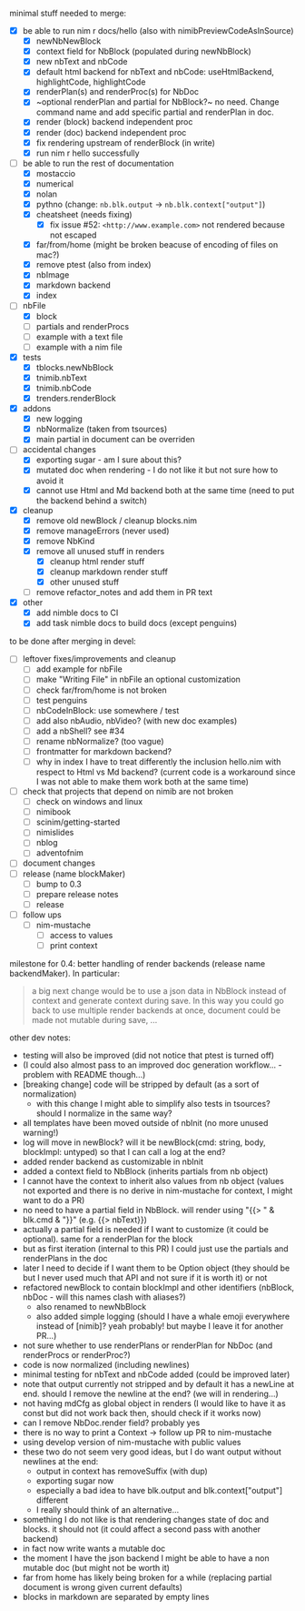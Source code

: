 minimal stuff needed to merge:

- [x] be able to run nim r docs/hello (also with nimibPreviewCodeAsInSource)
  - [x] newNbNewBlock
  - [x] context field for NbBlock (populated during newNbBlock)
  - [x] new nbText and nbCode
  - [x] default html backend for nbText and nbCode: useHtmlBackend, highlightCode, highlightCode
  - [x] renderPlan(s) and renderProc(s) for NbDoc
  - [x] ~optional renderPlan and partial for NbBlock?~ no need. Change command name and add specific partial and renderPlan in doc.
  - [x] render (block) backend independent proc
  - [x] render (doc) backend independent proc
  - [x] fix rendering upstream of renderBlock (in write)
  - [x] run nim r hello successfully
- [ ] be able to run the rest of documentation
  - [x] mostaccio
  - [x] numerical
  - [x] nolan
  - [x] pythno (change: `nb.blk.output` -> `nb.blk.context["output"]`)
  - [x] cheatsheet (needs fixing)
    - [x] fix issue #52: `<http://www.example.com>` not rendered because not escaped
  - [x] far/from/home (might be broken beacuse of encoding of files on mac?)
  - [x] remove ptest (also from index)
  - [x] nbImage
  - [x] markdown backend
  - [x] index
- [ ] nbFile
  - [x] block
  - [ ] partials and renderProcs
  - [ ] example with a text file
  - [ ] example with a nim file
- [x] tests
  - [x] tblocks.newNbBlock
  - [x] tnimib.nbText
  - [x] tnimib.nbCode
  - [x] trenders.renderBlock
- [x] addons
  - [x] new logging
  - [x] nbNormalize (taken from tsources)
  - [x] main partial in document can be overriden
- [ ] accidental changes
  - [x] exporting sugar - am I sure about this?
  - [x] mutated doc when rendering - I do not like it but not sure how to avoid it
  - [x] cannot use Html and Md backend both at the same time (need to put the backend behind a switch)
- [x] cleanup
  - [x] remove old newBlock / cleanup blocks.nim
  - [x] remove manageErrors (never used)
  - [x] remove NbKind
  - [x] remove all unused stuff in renders
    - [x] cleanup html render stuff
    - [x] cleanup markdown render stuff
    - [x] other unused stuff
  - [ ] remove refactor_notes and add them in PR text
- [x] other
  - [x] add nimble docs to CI
  - [x] add task nimble docs to build docs (except penguins)

to be done after merging in devel:

- [ ] leftover fixes/improvements and cleanup
  - [ ] add example for nbFile
  - [ ] make "Writing File" in nbFile an optional customization
  - [ ] check far/from/home is not broken
  - [ ] test penguins
  - [ ] nbCodeInBlock: use somewhere / test
  - [ ] add also nbAudio, nbVideo? (with new doc examples)
  - [ ] add a nbShell? see #34
  - [ ] rename nbNormalize? (too vague)
  - [ ] frontmatter for markdown backend?
  - [ ] why in index I have to treat differently the inclusion hello.nim with respect to Html vs Md backend? (current code is a workaround since I was not able to make them work both at the same time)
- [ ] check that projects that depend on nimib are not broken
  - [ ] check on windows and linux
  - [ ] nimibook
  - [ ] scinim/getting-started
  - [ ] nimislides
  - [ ] nblog
  - [ ] adventofnim
- [ ] document changes
- [ ] release (name blockMaker)
  - [ ] bump to 0.3
  - [ ] prepare release notes
  - [ ] release
- [ ] follow ups
  - [ ] nim-mustache
    - [ ] access to values
    - [ ] print context

milestone for 0.4: better handling of render backends (release name backendMaker). In particular:

> a big next change would be to use a json data in NbBlock instead of context and generate context during save. In this way you could go back to use multiple render backends at once, document could be made not mutable during save, ... 

other dev notes:

- testing will also be improved (did not notice that ptest is turned off)
- (I could also almost pass to an improved doc generation workflow... - problem with README though...)
- [breaking change] code will be stripped by default (as a sort of normalization)
  - with this change I might able to simplify also tests in tsources? should I normalize in the same way?
- all templates have been moved outside of nbInit (no more unused warning!)
- log will move in newBlock? will it be newBlock(cmd: string, body, blockImpl: untyped) so that I can call a log at the end?
- added render backend as customizable in nbInit
- added a context field to NbBlock (inherits partials from nb object)
- I cannot have the context to inherit also values from nb object (values not exported and there is no derive in nim-mustache for context, I might want to do a PR)
- no need to have a partial field in NbBlock. will render using "{{> " & blk.cmd & "}}" (e.g. {{> nbText}})
- actually a partial field is needed if I want to customize (it could be optional). same for a renderPlan for the block
- but as first iteration (internal to this PR) I could just use the partials and renderPlans in the doc
- later I need to decide if I want them to be Option object (they should be but I never used much that API and not sure if it is worth it) or not
- refactored newBlock to contain blockImpl and other identifiers (nbBlock, nbDoc - will this names clash with aliases?)
  - also renamed to newNbBlock
  - also added simple logging (should I have a whale emoji everywhere instead of \[nimib\]? yeah probably! but maybe I leave it for another PR...)
- not sure whether to use renderPlans or renderPlan for NbDoc (and renderProcs or renderProc?)
- code is now normalized (including newlines)
- minimal testing for nbText and nbCode added (could be improved later)
- note that output currently not stripped and by default it has a newLine at end. should I remove the newline at the end? (we will in rendering...)
- not having mdCfg as global object in renders (I would like to have it as const but did not work back then, should check if it works now)
- can I remove NbDoc.render field? probably yes
- there is no way to print a Context -> follow up PR to nim-mustache
- using develop version of nim-mustache with public values
- these two do not seem very good ideas, but I do want output without newlines at the end:
  - output in context has removeSuffix (with dup)
  - exporting sugar now
  - especially a bad idea to have blk.output and blk.context["output"] different
  - I really should think of an alternative...
- something I do not like is that rendering changes state of doc and blocks. it should not (it could affect a second pass with another backend)
- in fact now write wants a mutable doc
- the moment I have the json backend I might be able to have a non mutable doc (but might not be worth it)
- far from home has likely being broken for a while (replacing partial document is wrong given current defaults)
- blocks in markdown are separated by empty lines
